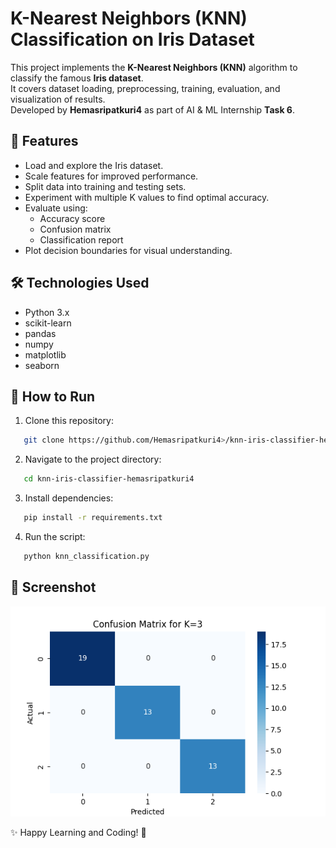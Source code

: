 # K-Nearest Neighbors (KNN) Classification on Iris Dataset

This project implements the **K-Nearest Neighbors (KNN)** algorithm to classify the famous **Iris dataset**.  
It covers dataset loading, preprocessing, training, evaluation, and visualization of results.  
Developed by **Hemasripatkuri4** as part of AI & ML Internship **Task 6**.

## 📌 Features
- Load and explore the Iris dataset.
- Scale features for improved performance.
- Split data into training and testing sets.
- Experiment with multiple K values to find optimal accuracy.
- Evaluate using:
  - Accuracy score
  - Confusion matrix
  - Classification report
- Plot decision boundaries for visual understanding.

## 🛠️ Technologies Used
- Python 3.x
- scikit-learn
- pandas
- numpy
- matplotlib
- seaborn

## 🚀 How to Run
1. Clone this repository:
```bash
   git clone https://github.com/Hemasripatkuri4>/knn-iris-classifier-hemasripatkuri4.git
```

2. Navigate to the project directory:
```bash
   cd knn-iris-classifier-hemasripatkuri4
```
3. Install dependencies:

```bash
   pip install -r requirements.txt
```
4. Run the script:

```bash
   python knn_classification.py
```
## 📸 Screenshot
![Screenshot](Figure_1.png)


✨ Happy Learning and Coding! 🚀
